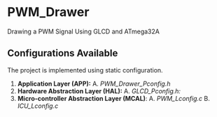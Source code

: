 # PWM_Drawer
Drawing a PWM Signal Using GLCD and ATmega32A

## Configurations Available
The project is implemented using static configuration.
1. **Application Layer (APP):** 
  A. *PWM_Drawer_Pconfig.h*
2. **Hardware Abstraction Layer (HAL):**
  A. *GLCD_Pconfig.h:*
3. **Micro-controller Abstraction Layer (MCAL)**:
  A. *PWM_Lconfig.c*
  B. *ICU_Lconfig.c*
